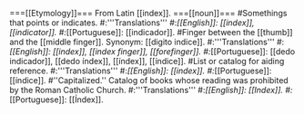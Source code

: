 ===[[Etymology]]===
From Latin [[index]].
===[[noun]]===
#Somethings that points or indicates.
#:'''Translations'''
#:*[[English]]: [[index]], [[indicator]].
#:*[[Portuguese]]: [[indicador]].
#Finger between the [[thumb]] and the [[middle finger]]. Synonym: [[digito indice]].
#:'''Translations'''
#:*[[English]]: [[index]], [[index finger]], [[forefinger]].
#:*[[Portuguese]]: [[dedo indicador]], [[dedo índex]], [[índex]], [[índice]].
#List or catalog for aiding reference.
#:'''Translations'''
#:*[[English]]: [[index]].
#:*[[Portuguese]]: [[índice]].
#''Capitalized.'' Catalog of books whose reading was prohibited by the Roman Catholic Church.
#:'''Translations'''
#:*[[English]]: [[Index]].
#:*[[Portuguese]]: [[Índex]].
